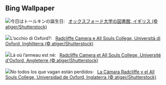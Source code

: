 ## Bing Wallpaper
![](https://www.bing.com/th?id=OHR.TolkienOxford_JA-JP7219183666_UHD.jpg&w=1000)今日はトールキンの誕生日:&nbsp;&ensp;[オックスフォード大学の図書館, イギリス (© atiger/Shutterstock)](https://www.bing.com/th?id=OHR.TolkienOxford_JA-JP7219183666_UHD.jpg)
<br><br/>
![](https://www.bing.com/th?id=OHR.TolkienOxford_IT-IT9082436970_UHD.jpg&w=1000)L’occhio di Oxford?:&nbsp;&ensp;[Radcliffe Camera e All Souls College, Università di Oxford, Inghilterra (© atiger/Shutterstock)](https://www.bing.com/th?id=OHR.TolkienOxford_IT-IT9082436970_UHD.jpg)
<br><br/>
![](https://www.bing.com/th?id=OHR.TolkienOxford_FR-FR1207092725_UHD.jpg&w=1000)Là où l’anneau est né:&nbsp;&ensp;[Radcliffe Camera et All Souls College, Université d'Oxford, Angleterre (© atiger/Shutterstock)](https://www.bing.com/th?id=OHR.TolkienOxford_FR-FR1207092725_UHD.jpg)
<br><br/>
![](https://www.bing.com/th?id=OHR.TolkienOxford_ES-ES4772799027_UHD.jpg&w=1000)No todos los que vagan están perdidos:&nbsp;&ensp;[La Cámara Radcliffe y el All Souls College, Universidad de Oxford, Inglaterra (© atiger/Shutterstock)](https://www.bing.com/th?id=OHR.TolkienOxford_ES-ES4772799027_UHD.jpg)
<br><br/>

